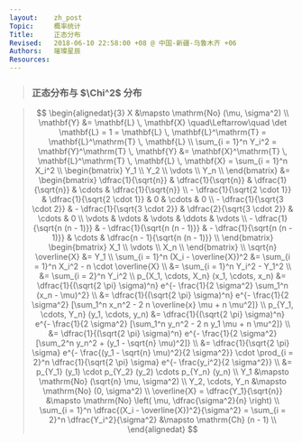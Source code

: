 ```yaml
---
layout:    zh_post
Topic:     概率统计
Title:     正态分布
Revised:   2018-06-10 22:58:00 +08 @ 中国-新疆-乌鲁木齐 +06
Authors:   璀璨星辰
Resources:
---
```


> ### 正态分布与 $\Chi^2$ 分布

> $$
> \begin{alignedat}{3}
>                                                                                                X &\mapsto \mathrm{No} (\mu, \sigma^2) \\
>                                                                                       \mathbf{Y} &= \mathbf{L} \, \mathbf{X} \quad\Leftarrow\quad \det \mathbf{L} = 1 = \mathbf{L} \, \mathbf{L}^\mathrm{T} = \mathbf{L}^\mathrm{T} \, \mathbf{L} \\
>                                       \sum_{i = 1}^n Y_i^2 = \mathbf{Y}^\mathrm{T} \, \mathbf{Y} &= \mathbf{X}^\mathrm{T} \, \mathbf{L}^\mathrm{T} \, \mathbf{L} \, \mathbf{X} = \sum_{i = 1}^n X_i^2 \\
>                                                                                    \begin{bmatrix}
>                                                                                    Y_1 \\
>                                                                                    Y_2 \\
>                                                                                    \vdots \\
>                                                                                    Y_n \\
>                                                                                    \end{bmatrix} &= \begin{bmatrix}
>                                                                                                     \dfrac{1}{\sqrt{n}}           & \dfrac{1}{\sqrt{n}}           & \dfrac{1}{\sqrt{n}}           & \cdots & \dfrac{1}{\sqrt{n}} \\
>                                                                                                     - \dfrac{1}{\sqrt{2 \cdot 1}} & \dfrac{1}{\sqrt{2 \cdot 1}}   & 0                             & \cdots & 0 \\
>                                                                                                     - \dfrac{1}{\sqrt{3 \cdot 2}} & - \dfrac{1}{\sqrt{3 \cdot 2}} & \dfrac{2}{\sqrt{3 \cdot 2}}   & \cdots & 0 \\
>                                                                                                     \vdots                        & \vdots                        & \vdots                        & \ddots & \vdots \\
>                                                                                                     - \dfrac{1}{\sqrt{n (n - 1)}} & - \dfrac{1}{\sqrt{n (n - 1)}} & - \dfrac{1}{\sqrt{n (n - 1)}} & \cdots & \dfrac{n - 1}{\sqrt{n (n - 1)}} \\
>                                                                                                     \end{bmatrix} \begin{bmatrix}
>                                                                                                                   X_1 \\
>                                                                                                                   \vdots \\
>                                                                                                                   X_n \\
>                                                                                                                   \end{bmatrix} \\
>                                                                            \sqrt{n} \overline{X} &= Y_1 \\
>                                                            \sum_{i = 1}^n (X_i - \overline{X})^2 &= \sum_{i = 1}^n X_i^2 - n \cdot \overline{X} \\
>                                                                                                  &= \sum_{i = 1}^n Y_i^2 - Y_1^2 \\
>                                                                                                  &= \sum_{i = 2}^n Y_i^2 \\
>                                                          p_{X_1, \cdots, X_n} (x_1, \cdots, x_n) &= \dfrac{1}{(\sqrt{2 \pi} \sigma)^n} e^{- \frac{1}{2 \sigma^2} \sum_1^n (x_n - \mu)^2} \\
>                                                                                                  &= \dfrac{1}{(\sqrt{2 \pi} \sigma)^n} e^{- \frac{1}{2 \sigma^2} [\sum_1^n x_n^2 - 2 n \overline{x} \mu + n \mu^2]} \\
>                                                          p_{Y_1, \cdots, Y_n} (y_1, \cdots, y_n) &= \dfrac{1}{(\sqrt{2 \pi} \sigma)^n} e^{- \frac{1}{2 \sigma^2} [\sum_1^n y_n^2 - 2 n y_1 \mu + n \mu^2]} \\
>                                                                                                  &= \dfrac{1}{(\sqrt{2 \pi} \sigma)^n} e^{- \frac{1}{2 \sigma^2} [\sum_2^n y_n^2 + (y_1 - \sqrt{n} \mu)^2]} \\
>                                                                                                  &= \dfrac{1}{\sqrt{2 \pi} \sigma} e^{- \frac{(y_1 - \sqrt{n} \mu)^2}{2 \sigma^2}} \cdot \prod_{i = 2}^n \dfrac{1}{\sqrt{2 \pi} \sigma} e^{- \frac{y_i^2}{2 \sigma^2}} \\
>                                                                                                  &= p_{Y_1} (y_1) \cdot p_{Y_2} (y_2) \cdots p_{Y_n} (y_n) \\
>                                                                                              Y_1 &\mapsto \mathrm{No} (\sqrt{n} \mu, \sigma^2) \\
>                                                                                 Y_2, \cdots, Y_n &\mapsto \mathrm{No} (0, \sigma^2) \\
>                                                             \overline{X} = \dfrac{Y_1}{\sqrt{n}} &\mapsto \mathrm{No} \left( \mu, \dfrac{\sigma^2}{n} \right) \\
> \sum_{i = 1}^n \dfrac{(X_i - \overline{X})^2}{\sigma^2} = \sum_{i = 2}^n \dfrac{Y_i^2}{\sigma^2} &\mapsto \mathrm{Ch} (n - 1) \\
> \end{alignedat}
> $$
>

